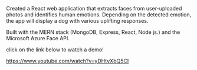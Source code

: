 Created a React web application that extracts faces from user-uploaded photos and identifies human emotions. Depending on the detected emotion, the app will display
a dog with various uplifting responses.

Built with the MERN stack (MongoDB, Express, React, Node js.) and the Microsoft Azure Face API.

click on the link below to watch a demo!

https://www.youtube.com/watch?v=yDHtvXbQ5CI
